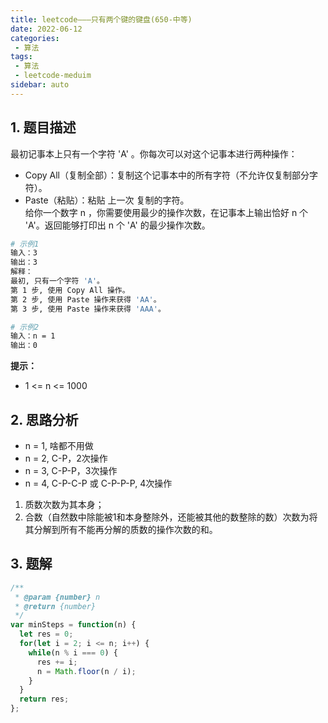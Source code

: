 ```yaml
---
title: leetcode———只有两个键的键盘(650-中等)
date: 2022-06-12
categories:
 - 算法
tags:
 - 算法
 - leetcode-meduim
sidebar: auto
--- 
```


## 1. 题目描述
最初记事本上只有一个字符 'A' 。你每次可以对这个记事本进行两种操作：  
- Copy All（复制全部）：复制这个记事本中的所有字符（不允许仅复制部分字符）。  
- Paste（粘贴）：粘贴 上一次 复制的字符。  
给你一个数字 n ，你需要使用最少的操作次数，在记事本上输出恰好 n 个 'A'。返回能够打印出 n 个 'A' 的最少操作次数。  

```bash
# 示例1
输入：3
输出：3
解释：
最初, 只有一个字符 'A'。
第 1 步, 使用 Copy All 操作。
第 2 步, 使用 Paste 操作来获得 'AA'。
第 3 步, 使用 Paste 操作来获得 'AAA'。

# 示例2
输入：n = 1
输出：0
```

**提示：**   
- 1 <= n <= 1000

## 2. 思路分析
- n = 1, 啥都不用做  
- n = 2, C-P，2次操作  
- n = 3, C-P-P，3次操作  
- n = 4, C-P-C-P 或 C-P-P-P, 4次操作  

1. 质数次数为其本身；  
2. 合数（自然数中除能被1和本身整除外，还能被其他的数整除的数）次数为将其分解到所有不能再分解的质数的操作次数的和。

## 3. 题解
```js
/**
 * @param {number} n
 * @return {number}
 */
var minSteps = function(n) {
  let res = 0;
  for(let i = 2; i <= n; i++) {
    while(n % i === 0) {
      res += i;
      n = Math.floor(n / i);
    }
  }
  return res;
};
```   
